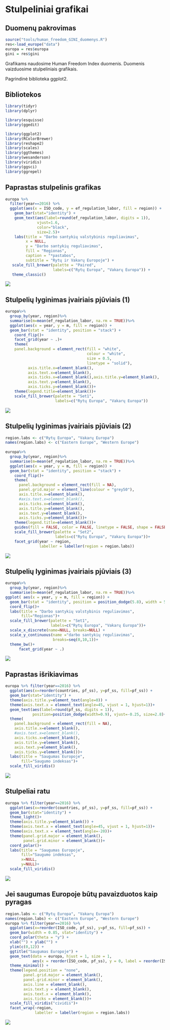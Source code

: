 Stulpeliniai grafikai
================

Duomenų pakrovimas
------------------

``` r
source("tools/human_freedom_GINI_duomenys.R")
res<-load_europe("data")
europa = res$europa
gini = res$gini
```

Grafikams naudosime Human Freedom Index duomenis. Duomenis vaizduosime stulpeliniais grafikais.

Pagrindinė biblioteka ggplot2.

Bibliotekos
-----------

``` r
library(tidyr)
library(dplyr)

library(esquisse)
library(ggedit)

library(ggplot2)
library(RColorBrewer)
library(reshape2)
library(scales)
library(ggthemes)
library(wesanderson)
library(viridis)
library(ggsci)
library(ggrepel)
```

Paprastas stulpelinis grafikas
------------------------------

``` r
europa %>%
  filter(year==2016) %>%
  ggplot(aes(x = ISO_code, y = ef_regulation_labor, fill = region)) +
    geom_bar(stat="identity") +
    geom_text(aes(label=round(ef_regulation_labor, digits = 1)),
              vjust=1.6,
              color="black",
              size=2.5)+
    labs(title = "Darbo santykių valstybinis reguliavimas",
         x = NULL,
         y = "Darbo santykių reguliavimas",
         fill = "Regionas",
         caption = "*pastabos",
         subtitle = "Rytų ir Vakarų Europoje") +
   scale_fill_brewer(palette = "Paired",
                     labels=c("Rytų Europa", "Vakarų Europa")) +
   theme_classic()
```

![](bar_plots_files/figure-markdown_github/unnamed-chunk-3-1.png)

Stulpelių lyginimas įvairiais pjūviais (1)
------------------------------------------

``` r
europa%>%
  group_by(year, region)%>%
  summarise(m=mean(ef_regulation_labor, na.rm = TRUE))%>%
  ggplot(aes(x = year, y = m, fill = region)) +
  geom_bar(stat = "identity", position = "stack") +
    coord_flip()+
    facet_grid(year ~ .)+
    theme(
    panel.background = element_rect(fill = "white",
                                    colour = "white",
                                    size = 0.5,
                                    linetype = "solid"), 
          axis.title.x=element_blank(),
          axis.text.x=element_blank(),
          axis.ticks.x=element_blank(),axis.title.y=element_blank(),
          axis.text.y=element_blank(),
          axis.ticks.y=element_blank())+
    theme(legend.title=element_blank())+
    scale_fill_brewer(palette = "Set1",
                      labels=c("Rytų Europa", "Vakarų Europa"))
```

![](bar_plots_files/figure-markdown_github/unnamed-chunk-4-1.png)

Stulpelių lyginimas įvairiais pjūviais (2)
------------------------------------------

``` r
region.labs <- c("Rytų Europa", "Vakarų Europa")
names(region.labs) <- c("Eastern Europe", "Western Europe")
   
europa%>%
  group_by(year, region)%>%
  summarise(m=mean(ef_regulation_labor, na.rm = TRUE))%>%
  ggplot(aes(x = year, y = m, fill = region)) +
  geom_bar(stat = "identity", position = "stack") +
    coord_flip()+
    theme(
      panel.background = element_rect(fill = NA),
      panel.grid.major = element_line(colour = "grey50"),                            #palikti langelius fone
      axis.title.x=element_blank(),
      #axis.text.x=element_blank(),
      axis.ticks.x=element_blank(),
      axis.title.y=element_blank(),
      axis.text.y=element_blank(),
      axis.ticks.y=element_blank())+
    theme(legend.title=element_blank())+
    guides(fill = FALSE, color = FALSE, linetype = FALSE, shape = FALSE)+            #ištrinti legendas
    scale_fill_brewer(palette = "Set2",
                      labels=c("Rytų Europa", "Vakarų Europa"))+
    facet_grid(year ~ region,
               labeller = labeller(region = region.labs))
```

![](bar_plots_files/figure-markdown_github/unnamed-chunk-5-1.png)

Stulpelių lyginimas įvairiais pjūviais (3)
------------------------------------------

``` r
europa%>%
  group_by(year, region)%>%
  summarise(m=mean(ef_regulation_labor, na.rm = TRUE))%>%
ggplot( aes(x = year, y = m, fill = region)) +
  geom_bar(stat = "identity", position = position_dodge(5.8), width = 5) +
  coord_flip()+
  labs(title = "Darbo santykių valstybinis reguliavimas",
       fill="Regionas")+
  scale_fill_brewer(palette = "Set1",
                    labels=c("Rytų Europa", "Vakarų Europa"))+
  scale_x_discrete(name=NULL, breaks=NULL) +                                          #galima ir pervadinti labels=c("a", "b", "c")
  scale_y_continuous(name ="darbo santykių reguliavimas",
                     breaks=seq(0,10,1))+
  theme_bw()+
      facet_grid(year ~ .)
```

![](bar_plots_files/figure-markdown_github/unnamed-chunk-6-1.png)

Paprastas išrikiavimas
----------------------

``` r
europa %>% filter(year==2016) %>%
  ggplot(aes(x=reorder(countries, pf_ss), y=pf_ss, fill=pf_ss)) +
  geom_bar(stat="identity") +
  theme(axis.title.y=element_text(angle=0)) +
  theme(axis.text.x = element_text(angle=45, vjust = 1, hjust=1))+
  geom_text(aes(label=round(pf_ss, digits = 1)),
            position=position_dodge(width=0.9), vjust=-0.25, size=2.8)+
  theme(
    panel.background = element_rect(fill = NA),
    axis.title.x=element_blank(),
    #axis.text.x=element_blank(),
    axis.ticks.x=element_blank(),
    axis.title.y=element_blank(),
    axis.text.y=element_blank(),
    axis.ticks.y=element_blank())+
  labs(title = "Saugumas Europoje",
       fill="Saugumo indeksas")+
  scale_fill_viridis()
```

![](bar_plots_files/figure-markdown_github/unnamed-chunk-7-1.png)

Stulpeliai ratu
---------------

``` r
europa %>% filter(year==2016) %>%
  ggplot(aes(x=reorder(countries, pf_ss), y=pf_ss, fill=pf_ss)) +
  geom_bar(stat="identity") +
  theme_light()+
  theme(axis.title.y=element_blank()) + 
  theme(axis.text.x = element_text(angle=45, vjust = 1, hjust=1))+
  theme(axis.text.x = element_text(angle=-20))+
  theme(panel.grid.major = element_blank(),
        panel.grid.minor = element_blank())+
  coord_polar()+
  labs(title = "Saugumas Europoje",
       fill="Saugumo indeksas",
       x=NULL,
       y=NULL)+
  scale_fill_viridis()
```

![](bar_plots_files/figure-markdown_github/unnamed-chunk-8-1.png)

Jei saugumas Europoje būtų pavaizduotos kaip pyragas
----------------------------------------------------

``` r
region.labs <- c("Rytų Europa", "Vakarų Europa")                      
names(region.labs) <- c("Eastern Europe", "Western Europe")
europa %>% filter(year==2016) %>%
  ggplot(aes(x=reorder(ISO_code, pf_ss), y=pf_ss, fill=pf_ss)) + 
  geom_bar(width = 0.85, stat="identity") + 
  coord_polar(theta = "y") +
  xlab("") + ylab("") +
  ylim(c(0,12)) +                                                                      #keicia apskritimo dydi
  ggtitle("Saugumas Europoje") +
  geom_text(data = europa, hjust = 1, size = 1,
            aes(x = reorder(ISO_code, pf_ss), y = 0, label = reorder(ISO_code, pf_ss))) +
  theme_minimal() +
  theme(legend.position = "none",
        panel.grid.major = element_blank(),
        panel.grid.minor = element_blank(),
        axis.line = element_blank(),
        axis.text.y = element_blank(),
        axis.text.x = element_blank(),
        axis.ticks = element_blank())+
  scale_fill_viridis("cividis")+
  facet_wrap(~region,
             labeller = labeller(region = region.labs))
```

![](bar_plots_files/figure-markdown_github/pressure-1.png)
